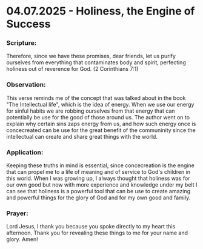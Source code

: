 # 04.07.2025 - Holiness, the Engine of Success

### Scripture:
Therefore, since we have these promises, dear friends, let us purify ourselves from everything that contaminates body and spirit, perfecting holiness out of reverence for God.
(2 Corinthians 7:1)

### Observation:
This verse reminds me of the concept that was talked about in the book "The Intellectual life", which is the idea of energy. When we use our energy for sinful habits
we are robbing ourselves from that energy that can potentially be use for the good of those around us. The author went on to explain why certain sins zaps energy from us, 
and how such energy once is concecreated can be use for the great benefit of the communinity since the intellectual can create and share great things with the world.

### Application:
Keeping these truths in mind is essential, since concecreation is the engine that can propel me to a life of meaning and of service to God's children in this world.
When I was growing up, I always thought that holiness was for our own good but now with more experience and knowledge under my belt I can see that holiness is a powerful
tool that can be use to create amazing and powerful things for the glory of God and for my own good and family.

### Prayer:
Lord Jesus, I thank you because you spoke directly to my heart this afternoon. Thank you for revealing these things to me for your name and glory. Amen!
